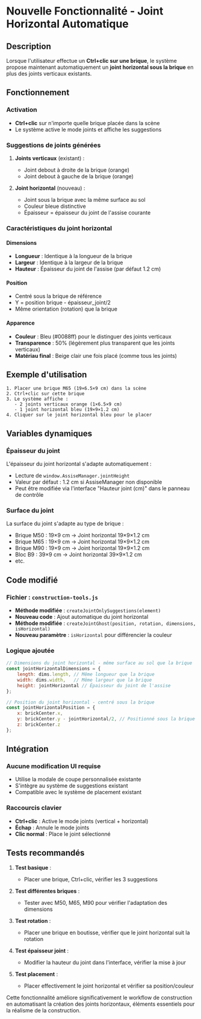 # Nouvelle Fonctionnalité - Joint Horizontal Automatique

## Description
Lorsque l'utilisateur effectue un **Ctrl+clic sur une brique**, le système propose maintenant automatiquement un **joint horizontal sous la brique** en plus des joints verticaux existants.

## Fonctionnement

### Activation
- **Ctrl+clic** sur n'importe quelle brique placée dans la scène
- Le système active le mode joints et affiche les suggestions

### Suggestions de joints générées
1. **Joints verticaux** (existant) :
   - Joint debout à droite de la brique (orange)
   - Joint debout à gauche de la brique (orange)

2. **Joint horizontal** (nouveau) :
   - Joint sous la brique avec la même surface au sol
   - Couleur bleue distinctive
   - Épaisseur = épaisseur du joint de l'assise courante

### Caractéristiques du joint horizontal

#### Dimensions
- **Longueur** : Identique à la longueur de la brique
- **Largeur** : Identique à la largeur de la brique  
- **Hauteur** : Épaisseur du joint de l'assise (par défaut 1.2 cm)

#### Position
- Centré sous la brique de référence
- Y = position brique - épaisseur_joint/2
- Même orientation (rotation) que la brique

#### Apparence
- **Couleur** : Bleu (#0088ff) pour le distinguer des joints verticaux
- **Transparence** : 50% (légèrement plus transparent que les joints verticaux)
- **Matériau final** : Beige clair une fois placé (comme tous les joints)

## Exemple d'utilisation

```
1. Placer une brique M65 (19×6.5×9 cm) dans la scène
2. Ctrl+clic sur cette brique
3. Le système affiche :
   - 2 joints verticaux orange (1×6.5×9 cm)
   - 1 joint horizontal bleu (19×9×1.2 cm)
4. Cliquer sur le joint horizontal bleu pour le placer
```

## Variables dynamiques

### Épaisseur du joint
L'épaisseur du joint horizontal s'adapte automatiquement :
- Lecture de `window.AssiseManager.jointHeight`
- Valeur par défaut : 1.2 cm si AssiseManager non disponible
- Peut être modifiée via l'interface "Hauteur joint (cm)" dans le panneau de contrôle

### Surface du joint
La surface du joint s'adapte au type de brique :
- Brique M50 : 19×9 cm → Joint horizontal 19×9×1.2 cm
- Brique M65 : 19×9 cm → Joint horizontal 19×9×1.2 cm  
- Brique M90 : 19×9 cm → Joint horizontal 19×9×1.2 cm
- Bloc B9 : 39×9 cm → Joint horizontal 39×9×1.2 cm
- etc.

## Code modifié

### Fichier : `construction-tools.js`
- **Méthode modifiée** : `createJointOnlySuggestions(element)`
- **Nouveau code** : Ajout automatique du joint horizontal
- **Méthode modifiée** : `createJointGhost(position, rotation, dimensions, isHorizontal)`
- **Nouveau paramètre** : `isHorizontal` pour différencier la couleur

### Logique ajoutée
```javascript
// Dimensions du joint horizontal - même surface au sol que la brique
const jointHorizontalDimensions = {
    length: dims.length, // Même longueur que la brique
    width: dims.width,   // Même largeur que la brique
    height: jointHorizontal // Épaisseur du joint de l'assise
};

// Position du joint horizontal - centré sous la brique
const jointHorizontalPosition = {
    x: brickCenter.x,
    y: brickCenter.y - jointHorizontal/2, // Positionné sous la brique
    z: brickCenter.z
};
```

## Intégration

### Aucune modification UI requise
- Utilise la modale de coupe personnalisée existante
- S'intègre au système de suggestions existant
- Compatible avec le système de placement existant

### Raccourcis clavier
- **Ctrl+clic** : Active le mode joints (vertical + horizontal)
- **Échap** : Annule le mode joints
- **Clic normal** : Place le joint sélectionné

## Tests recommandés

1. **Test basique** :
   - Placer une brique, Ctrl+clic, vérifier les 3 suggestions

2. **Test différentes briques** :
   - Tester avec M50, M65, M90 pour vérifier l'adaptation des dimensions

3. **Test rotation** :
   - Placer une brique en boutisse, vérifier que le joint horizontal suit la rotation

4. **Test épaisseur joint** :
   - Modifier la hauteur du joint dans l'interface, vérifier la mise à jour

5. **Test placement** :
   - Placer effectivement le joint horizontal et vérifier sa position/couleur

Cette fonctionnalité améliore significativement le workflow de construction en automatisant la création des joints horizontaux, éléments essentiels pour la réalisme de la construction.

